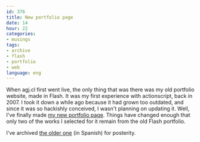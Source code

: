 ```yaml
---
id: 376
title: New portfolio page
date: 14
hour: 22
categories:
- musings
tags:
- archive
- flash
- portfolio
- web
language: eng
---
```


When agj.cl first went live, the only thing that was there was my old portfolio website, made in Flash. It was my first experience with actionscript, back in 2007. I took it down a while ago because it had grown too outdated, and since it was so hackishly conceived, I wasn't planning on updating it. Well, I've finally made [my new portfolio page](http://www.agj.cl/portfolio/). Things have changed enough that only two of the works I selected for it remain from the old Flash portfolio.

I've archived [the older one](http://www.agj.cl/files/archive/portfolio-1/) (in Spanish) for posterity.
